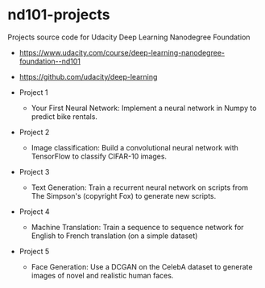 # nd101-projects
Projects source code for Udacity Deep Learning Nanodegree Foundation
- https://www.udacity.com/course/deep-learning-nanodegree-foundation--nd101
- https://github.com/udacity/deep-learning


- Project 1
  - Your First Neural Network: Implement a neural network in Numpy to predict bike rentals.
 
- Project 2 
  - Image classification: Build a convolutional neural network with TensorFlow to classify CIFAR-10 images.
 
- Project 3 
  - Text Generation: Train a recurrent neural network on scripts from The Simpson's (copyright Fox) to generate new scripts.
 
- Project 4 
  - Machine Translation: Train a sequence to sequence network for English to French translation (on a simple dataset)
 
- Project 5
  - Face Generation: Use a DCGAN on the CelebA dataset to generate images of novel and realistic human faces.
